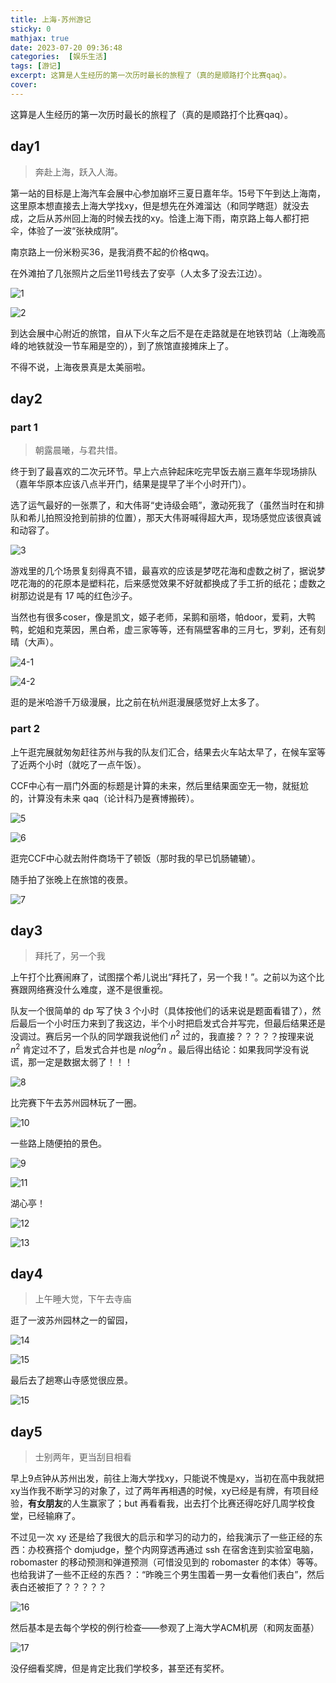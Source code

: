 ```yaml
---
title: 上海-苏州游记
sticky: 0
mathjax: true
date: 2023-07-20 09:36:48
categories:  [娱乐生活]
tags: [游记]
excerpt: 这算是人生经历的第一次历时最长的旅程了（真的是顺路打个比赛qaq）。
cover:
---
```


这算是人生经历的第一次历时最长的旅程了（真的是顺路打个比赛qaq）。

## day1

> 奔赴上海，跃入人海。

第一站的目标是上海汽车会展中心参加崩坏三夏日嘉年华。15号下午到达上海南，这里原本想直接去上海大学找xy，但是想先在外滩溜达（和同学瞎逛）就没去成，之后从苏州回上海的时候去找的xy。恰逢上海下雨，南京路上每人都打把伞，体验了一波“张袂成阴”。

南京路上一份米粉买36，是我消费不起的价格qwq。

在外滩拍了几张照片之后坐11号线去了安亭（人太多了没去江边）。

![1](/images/上海-苏州游记/上海外滩.jpg)

![2](/images/上海-苏州游记/上海南京路.jpg)

到达会展中心附近的旅馆，自从下火车之后不是在走路就是在地铁罚站（上海晚高峰的地铁就没一节车厢是空的），到了旅馆直接摊床上了。

不得不说，上海夜景真是太美丽啦。

## day2

### part 1

> 朝露晨曦，与君共惜。

终于到了最喜欢的二次元环节。早上六点钟起床吃完早饭去崩三嘉年华现场排队（嘉年华原本应该八点半开门，结果是提早了半个小时开门）。

选了运气最好的一张票了，和大伟哥“史诗级会晤”，激动死我了（虽然当时在和排队和希儿拍照没抢到前排的位置），那天大伟哥喊得超大声，现场感觉应该很真诚和动容了。

![3](/images/上海-苏州游记/崩三嘉年华大伟哥.jpg)

游戏里的几个场景复刻得真不错，最喜欢的应该是梦呓花海和虚数之树了，据说梦呓花海的的花原本是塑料花，后来感觉效果不好就都换成了手工折的纸花；虚数之树那边说是有 17 吨的红色沙子。

当然也有很多coser，像是凯文，姬子老师，呆鹅和丽塔，帕door，爱莉，大鸭鸭，蛇姐和克莱因，黑白希，虚三家等等，还有隔壁客串的三月七，罗刹，还有刻晴（大声）。

![4-1](/images/上海-苏州游记/崩三嘉年华梦呓花海.jpg)

![4-2](/images/上海-苏州游记/崩三嘉年华虚数之树.jpg)

逛的是米哈游千万级漫展，比之前在杭州逛漫展感觉好上太多了。

### part 2

上午逛完展就匆匆赶往苏州与我的队友们汇合，结果去火车站太早了，在候车室等了近两个小时（就吃了一点午饭）。

CCF中心有一扇门外面的标题是计算的未来，然后里结果面空无一物，就挺尬的，计算没有未来 qaq（论计科乃是赛博搬砖）。

![5](/images/上海-苏州游记/CCF会展中心.jpg)

![6](/images/上海-苏州游记/CCF计算的未来.jpg)

逛完CCF中心就去附件商场干了顿饭（那时我的早已饥肠辘辘）。

随手拍了张晚上在旅馆的夜景。

![7](/images/上海-苏州游记/CCF附近酒店夜景.jpg)

## day3

> 拜托了，另一个我

上午打个比赛闹麻了，试图摆个希儿说出“拜托了，另一个我！”。之前以为这个比赛跟网络赛没什么难度，遂不是很重视。

队友一个很简单的 dp 写了快 3 个小时（具体按他们的话来说是题面看错了），然后最后一个小时压力来到了我这边，半个小时把启发式合并写完，但最后结果还是没调过。赛后另一个队的同学跟我说他们 $n^2$ 过的，我直接？？？？？按理来说 $n^2$ 肯定过不了，启发式合并也是 $n log^2 n$ 。最后得出结论：如果我同学没有说谎，那一定是数据太弱了！！！

![8](/images/上海-苏州游记/CCF比赛现场.jpg)

比完赛下午去苏州园林玩了一圈。

![10](/images/上海-苏州游记/苏州狮子林荷塘.jpg)

一些路上随便拍的景色。

![9](/images/上海-苏州游记/苏州彩虹.jpg)

![11](/images/上海-苏州游记/苏州某座塔.jpg)

湖心亭！

![12](/images/上海-苏州游记/苏州湖心亭.jpg)

![13](/images/上海-苏州游记/苏州金鸡湖日落.jpg)


## day4

> 上午睡大觉，下午去寺庙

逛了一波苏州园林之一的留园，

![14](/images/上海-苏州游记/苏州留园.jpg)

![15](/images/上海-苏州游记/苏州留园冠云峰.jpg)

最后去了趟寒山寺感觉很应景。

![15](/images/上海-苏州游记/苏州寒山寺.jpg)


## day5

> 士别两年，更当刮目相看

早上9点钟从苏州出发，前往上海大学找xy，只能说不愧是xy，当初在高中我就把xy当作我不断学习的对象了，过了两年再相遇的时候，xy已经是有牌，有项目经验，**有女朋友**的人生赢家了；but 再看看我，出去打个比赛还得吃好几周学校食堂，已经输麻了。

不过见一次 xy 还是给了我很大的启示和学习的动力的，给我演示了一些正经的东西：办校赛搭个 domjudge，整个内网穿透再通过 ssh 在宿舍连到实验室电脑，robomaster 的移动预测和弹道预测（可惜没见到的 robomaster 的本体）等等。也给我讲了一些不正经的东西？：“昨晚三个男生围着一男一女看他们表白”，然后表白还被拒了？？？？？ 

![16](/images/上海-苏州游记/谢奕_cpp.jpg)

然后基本是去每个学校的例行检查——参观了上海大学ACM机房（和网友面基）

![17](/images/上海-苏州游记/上海大学ACM实验室.jpg)

没仔细看奖牌，但是肯定比我们学校多，甚至还有奖杯。